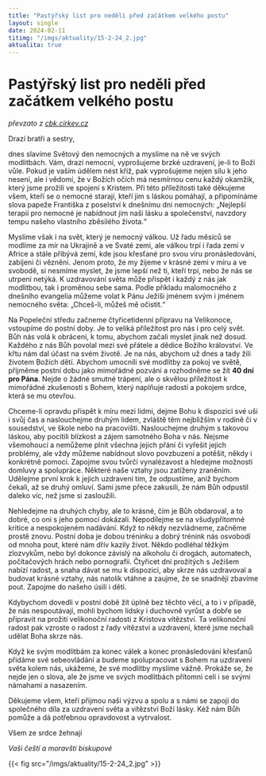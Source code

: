 ```yaml
---
title: "Pastýřský list pro neděli před začátkem velkého postu"
layout: single
date: 2024-02-11
titimg: "/imgs/aktuality/15-2-24_2.jpg"
aktualita: true
---
```

# Pastýřský list pro neděli před začátkem velkého postu

*převzato z [cbk.cirkev.cz](https://cbk.cirkev.cz/novinky/pastyrsky-list-ceskych-a-moravskych-biskupu-k-postni-dobe-2024_32616)*

Drazí bratři a sestry,

dnes slavíme Světový den nemocných a myslíme na ně ve svých modlitbách. Vám, drazí nemocní, vyprošujeme brzké uzdravení, je-li to Boží vůle. Pokud je vaším údělem nést kříž, pak vyprošujeme nejen sílu k jeho nesení, ale i vědomí, že v Božích očích má nesmírnou cenu každý okamžik, který jsme prožili ve spojení s Kristem. Při této příležitosti také děkujeme všem, kteří se o nemocné starají, kteří jim s láskou pomáhají, a připomínáme slova papeže Františka z poselství k dnešnímu dni nemocných: „Nejlepší terapií pro nemocné je nabídnout jim naši lásku a společenství, navzdory tempu našeho vlastního zběsilého života.“

Myslíme však i na svět, který je nemocný válkou. Už řadu měsíců se modlíme za mír na Ukrajině a ve Svaté zemi, ale válkou trpí i řada zemí v Africe a stále přibývá zemí, kde jsou křesťané pro svou víru pronásledováni, zabíjeni či vězněni. Jenom proto, že my žijeme v krásné zemi v míru a ve svobodě, si nesmíme myslet, že jsme lepší než ti, kteří trpí, nebo že nás se utrpení netýká. K uzdravování světa může přispět i každý z nás jak modlitbou, tak i proměnou sebe sama. Podle příkladu malomocného z dnešního evangelia můžeme volat k Pánu Ježíši jménem svým i jménem nemocného světa: „Chceš-li, můžeš mě očistit.“

Na Popeleční středu začneme čtyřicetidenní přípravu na Velikonoce, vstoupíme do postní doby. Je to veliká příležitost pro nás i pro celý svět. Bůh nás volá k obrácení, k tomu, abychom začali myslet jinak než dosud. Každého z nás Bůh povolal mezi své přátele a dědice Božího království. Ve křtu nám dal účast na svém životě. Je na nás, abychom už dnes a tady žili životem Božích dětí. Abychom umocnili své modlitby za pokoj ve světě, přijměme postní dobu jako mimořádné pozvání a rozhodněme se žít **40 dní pro Pána**. Nejde o žádné smutné trápení, ale o skvělou příležitost k mimořádné zkušenosti s Bohem, který naplňuje radostí a pokojem srdce, která se mu otevřou.

Chceme-li opravdu přispět k míru mezi lidmi, dejme Bohu k dispozici své uši i svůj čas a naslouchejme druhým lidem, zvláště těm nejbližším v rodině či v sousedství, ve škole nebo na pracovišti. Naslouchejme druhým s takovou láskou, aby pocítili blízkost a zájem samotného Boha v nás. Nejsme všemohoucí a nemůžeme plnit všechna jejich přání či vyřešit jejich problémy, ale vždy můžeme nabídnout slovo povzbuzení a potěšit, někdy i konkrétně pomoci. Zapojme svou tvůrčí vynalézavost a hledejme možnosti domluvy a spolupráce. Některé naše vztahy jsou zatíženy zraněním. Udělejme první krok k jejich uzdravení tím, že odpustíme, aniž bychom čekali, až se druhý omluví. Sami jsme přece zakusili, že nám Bůh odpustil daleko víc, než jsme si zasloužili.

Nehledejme na druhých chyby, ale to krásné, čím je Bůh obdaroval, a to dobré, co oni s jeho pomocí dokázali. Nepodílejme se na všudypřítomné kritice a nespokojeném nadávání. Když to někdy nezvládneme, začněme prostě znovu. Postní doba je dobou tréninku a dobrý trénink nás osvobodí od mnoha pout, které nám dřív kazily život. Někdo podléhal těžkým zlozvykům, nebo byl dokonce závislý na alkoholu či drogách, automatech, počítačových hrách nebo pornografii. Čtyřicet dní prožitých s Ježíšem nabízí radost, a snaha dávat se mu k dispozici, aby skrze nás uzdravoval a budovat krásné vztahy, nás natolik vtáhne a zaujme, že se snadněji zbavíme pout. Zapojme do našeho úsilí i děti.

Kdybychom dovedli v postní době žít úplně bez těchto věcí, a to i v případě, že nás nespoutávají, mohli bychom lidsky i duchovně vyrůst a dobře se připravit na prožití velikonoční radosti z Kristova vítězství. Ta velikonoční radost pak vzroste o radost z řady vítězství a uzdravení, které jsme nechali udělat Boha skrze nás.

Když ke svým modlitbám za konec válek a konec pronásledování křesťanů přidáme své sebeovládání a budeme spolupracovat s Bohem na uzdravení světa kolem nás, ukážeme, že své modlitby myslíme vážně. Prokáže se, že nejde jen o slova, ale že jsme ve svých modlitbách přítomni celí i se svými námahami a nasazením.

Děkujeme všem, kteří přijmou naši výzvu a spolu a s námi se zapojí do společného díla za uzdravení světa a vítězství Boží lásky. Kéž nám Bůh pomůže a dá potřebnou opravdovost a vytrvalost. 

Všem ze srdce žehnají

*Vaši čeští a moravští biskupové*

{{< fig src="/imgs/aktuality/15-2-24_2.jpg" >}}